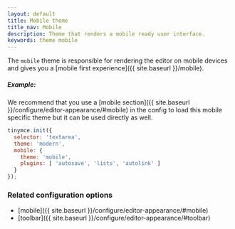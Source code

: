 ```yaml
---
layout: default
title: Mobile theme
title_nav: Mobile
description: Theme that renders a mobile ready user interface.
keywords: theme mobile
---
```


The `mobile` theme is responsible for rendering the editor on mobile devices and gives you a [mobile first experience]({{ site.baseurl }}/mobile).

##### Example:

We recommend that you use a [mobile section]({{ site.baseurl }}/configure/editor-appearance/#mobile) in the config to load this mobile specific theme but it can be used directly as well.

```js
tinymce.init({
  selector: 'textarea',
  theme: 'modern',
  mobile: {
    theme: 'mobile',
    plugins: [ 'autosave', 'lists', 'autolink' ]
  }
});
```

### Related configuration options

* [mobile]({{ site.baseurl }}/configure/editor-appearance/#mobile)
* [toolbar]({{ site.baseurl }}/configure/editor-appearance/#toolbar)
